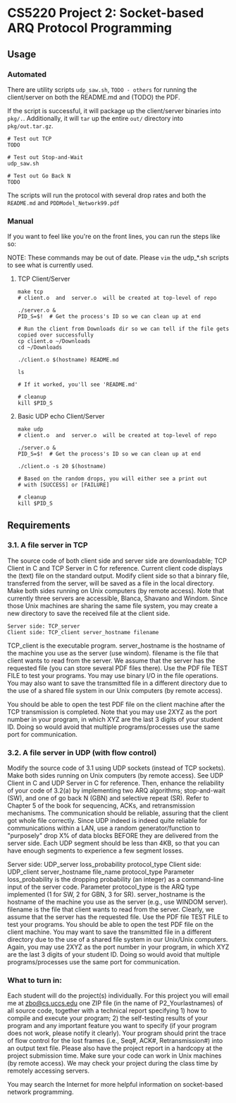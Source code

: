 # CS5220 Project 2: Socket-based ARQ Protocol Programming

## Usage
### Automated

There are utility scripts `udp_saw.sh`, `TODO - others` for running the client/server on both the README.md and (TODO)
the PDF.

If the script is successful, it will package up the client/server binaries into `pkg/.`. Additionally, it will
`tar` up the entire `out/` directory into `pkg/out.tar.gz`.

```
# Test out TCP
TODO

# Test out Stop-and-Wait
udp_saw.sh

# Test out Go Back N
TODO
```

The scripts will run the protocol with several drop rates and both the `README.md` and `PDDModel_Network99.pdf`

### Manual
If you want to feel like you're on the front lines, you can run the steps like so:

NOTE: These commands may be out of date. Please `vim` the udp_*.sh scripts to see what is currently used.

 1. TCP Client/Server
    ```
    make tcp
    # client.o  and  server.o  will be created at top-level of repo
    
    ./server.o &
    PID_S=$!  # Get the process's ID so we can clean up at end

    # Run the client from Downloads dir so we can tell if the file gets copied over successfully
    cp client.o ~/Downloads
    cd ~/Downloads

    ./client.o $(hostname) README.md

    ls

    # If it worked, you'll see 'README.md'

    # cleanup
    kill $PID_S
    ```

 1. Basic UDP echo Client/Server
    ```
    make udp
    # client.o  and  server.o  will be created at top-level of repo
    
    ./server.o &
    PID_S=$!  # Get the process's ID so we can clean up at end

    ./client.o -s 20 $(hostname)

    # Based on the random drops, you will either see a print out
    # with [SUCCESS] or [FAILURE]

    # cleanup
    kill $PID_S
    
    ```


## Requirements
### 3.1. A file server in TCP

The source code of both client side and server side are downloadable; TCP Client in C and TCP Server in C for reference. Current client code displays the (text) file on the standard output. Modify client side so that a binrary file, transferred from the server, will be saved as a file in the local directory. Make both sides running on Unix computers (by remote access). Note that currently three servers are accessible, Blanca, Shavano and Windom. Since those Unix machines are sharing the same file system, you may create a new directory to save the received file at the client side.
```
Server side: TCP_server
Client side: TCP_client server_hostname filename 
```

TCP_client is the executable program. server_hostname is the hostname of the machine you use as the server (use windom). filename is the file that client wants to read from the server. We assume that the server has the requested file (you can store several PDF files there). Use the PDF file TEST FILE to test your programs. You may use binary I/O in the file operations. You may also want to save the transmitted file in a different directory due to the use of a shared file system in our Unix computers (by remote access).

You should be able to open the test PDF file on the client machine after the TCP transmission is completed. Note that you may use 2XYZ as the port number in your program, in which XYZ are the last 3 digits of your student ID. Doing so would avoid that multiple programs/processes use the same port for communication.

### 3.2. A file server in UDP (with flow control)

Modify the source code of 3.1 using UDP sockets (instead of TCP sockets). Make both sides running on Unix computers (by remote access). See UDP Client in C and UDP Server in C for reference. Then, enhance the reliability of your code of 3.2(a) by implementing two ARQ algorithms; stop-and-wait (SW), and one of go back N (GBN) and selective repeat (SR). Refer to Chapter 5 of the book for sequencing, ACKs, and retransmission mechanisms. The communication should be reliable, assuring that the client got whole file correctly. Since UDP indeed is indeed quite reliable for communications within a LAN, use a random generator/function to "purposely" drop X% of data blocks BEFORE they are delivered from the server side. Each UDP segment should be less than 4KB, so that you can have enough segments to experience a few segment losses.

Server side: UDP_server loss_probability protocol_type Client side: UDP_client server_hostname file_name protocol_type Parameter loss_probability is the dropping probability (an integer) as a command-line input of the server code. Parameter protocol_type is the ARQ type implemented (1 for SW, 2 for GBN, 3 for SR). server_hostname is the hostname of the machine you use as the server (e.g., use WINDOM server). filename is the file that client wants to read from the server. Clearly, we assume that the server has the requested file. Use the PDF file TEST FILE to test your programs. You should be able to open the test PDF file on the client machine. You may want to save the transmitted file in a different directory due to the use of a shared file system in our Unix/Unix computers. Again, you may use 2XYZ as the port number in your program, in which XYZ are the last 3 digits of your student ID. Doing so would avoid that multiple programs/processes use the same port for communication.

### What to turn in:

Each student will do the project(s) individually.
For this project you will email me at zbo@cs.uccs.edu one ZIP file (in the name of P2_Yourlastnames) of all source code, together with a technical report specifying 1) how to compile and execute your program; 2) the self-testing results of your program and any important feature you want to specify (if your program does not work, please notify it clearly). Your program should print the trace of flow control for the lost frames (i.e., Seq#, ACK#, Retransmission#) into an output text file. Please also have the project report in a hardcopy at the project submission time. Make sure your code can work in Unix machines (by remote access). We may check your project during the class time by remotely accessing servers.

You may search the Internet for more helpful information on socket-based network programming.
